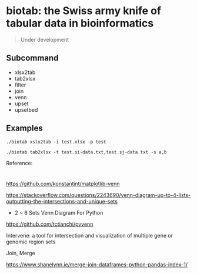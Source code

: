 # biotab: the Swiss army knife of tabular data in bioinformatics

> Under development

## Subcommand

* xlsx2tab
* tab2xlsx
* filter
* join
* venn
* upset
* upsetbed


## Examples


```
./biotab xslx2tab -i test.xlsx -p test
```


```
./biotab tab2xlsx -t test.si-data.txt,test.sj-data.txt -s a,b
```


Reference:

#

https://github.com/konstantint/matplotlib-venn

https://stackoverflow.com/questions/2243690/venn-diagram-up-to-4-lists-outputting-the-intersections-and-unique-sets

* 2 ~ 6 Sets Venn Diagram For Python

https://github.com/tctianchi/pyvenn

Intervene: a tool for intersection and visualization of multiple gene or genomic region sets


Join, Merge

https://www.shanelynn.ie/merge-join-dataframes-python-pandas-index-1/

